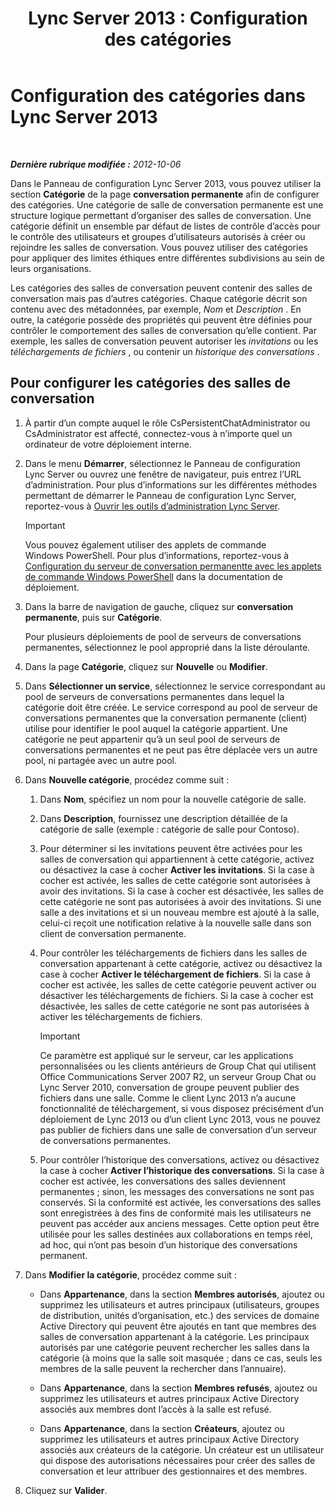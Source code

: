 ﻿---
title: 'Lync Server 2013 : Configuration des catégories'
TOCTitle: Configuration des catégories
ms:assetid: 4547f514-f0c0-404d-890f-092ddeeac852
ms:mtpsurl: https://technet.microsoft.com/fr-fr/library/JJ204859(v=OCS.15)
ms:contentKeyID: 49297062
ms.date: 05/20/2016
mtps_version: v=OCS.15
ms.translationtype: HT
---

# Configuration des catégories dans Lync Server 2013

 

_**Dernière rubrique modifiée :** 2012-10-06_

Dans le Panneau de configuration Lync Server 2013, vous pouvez utiliser la section **Catégorie** de la page **conversation permanente** afin de configurer des catégories. Une catégorie de salle de conversation permanente est une structure logique permettant d’organiser des salles de conversation. Une catégorie définit un ensemble par défaut de listes de contrôle d’accès pour le contrôle des utilisateurs et groupes d’utilisateurs autorisés à créer ou rejoindre les salles de conversation. Vous pouvez utiliser des catégories pour appliquer des limites éthiques entre différentes subdivisions au sein de leurs organisations.

Les catégories des salles de conversation peuvent contenir des salles de conversation mais pas d’autres catégories. Chaque catégorie décrit son contenu avec des métadonnées, par exemple, *Nom* et *Description* . En outre, la catégorie possède des propriétés qui peuvent être définies pour contrôler le comportement des salles de conversation qu’elle contient. Par exemple, les salles de conversation peuvent autoriser les *invitations* ou les *téléchargements de fichiers* , ou contenir un *historique des conversations* .

## Pour configurer les catégories des salles de conversation

1.  À partir d’un compte auquel le rôle CsPersistentChatAdministrator ou CsAdministrator est affecté, connectez-vous à n’importe quel un ordinateur de votre déploiement interne.

2.  Dans le menu **Démarrer**, sélectionnez le Panneau de configuration Lync Server ou ouvrez une fenêtre de navigateur, puis entrez l’URL d’administration. Pour plus d’informations sur les différentes méthodes permettant de démarrer le Panneau de configuration Lync Server, reportez-vous à [Ouvrir les outils d’administration Lync Server](lync-server-2013-open-lync-server-administrative-tools.md).
    
    > [!IMPORTANT]  
    > Vous pouvez également utiliser des applets de commande Windows PowerShell. Pour plus d’informations, reportez-vous à <a href="configuring-persistent-chat-server-by-using-windows-powershell-cmdlets.md">Configuration du serveur de conversation permanentte avec les applets de commande Windows PowerShell</a> dans la documentation de déploiement.

3.  Dans la barre de navigation de gauche, cliquez sur **conversation permanente**, puis sur **Catégorie**.
    
    Pour plusieurs déploiements de pool de serveurs de conversations permanentes, sélectionnez le pool approprié dans la liste déroulante.

4.  Dans la page **Catégorie**, cliquez sur **Nouvelle** ou **Modifier**.

5.  Dans **Sélectionner un service**, sélectionnez le service correspondant au pool de serveurs de conversations permanentes dans lequel la catégorie doit être créée. Le service correspond au pool de serveur de conversations permanentes que la conversation permanente (client) utilise pour identifier le pool auquel la catégorie appartient. Une catégorie ne peut appartenir qu’à un seul pool de serveurs de conversations permanentes et ne peut pas être déplacée vers un autre pool, ni partagée avec un autre pool.

6.  Dans **Nouvelle catégorie**, procédez comme suit :
    
    1.  Dans **Nom**, spécifiez un nom pour la nouvelle catégorie de salle.
    
    2.  Dans **Description**, fournissez une description détaillée de la catégorie de salle (exemple : catégorie de salle pour Contoso).
    
    3.  Pour déterminer si les invitations peuvent être activées pour les salles de conversation qui appartiennent à cette catégorie, activez ou désactivez la case à cocher **Activer les invitations**. Si la case à cocher est activée, les salles de cette catégorie sont autorisées à avoir des invitations. Si la case à cocher est désactivée, les salles de cette catégorie ne sont pas autorisées à avoir des invitations. Si une salle a des invitations et si un nouveau membre est ajouté à la salle, celui-ci reçoit une notification relative à la nouvelle salle dans son client de conversation permanente.
    
    4.  Pour contrôler les téléchargements de fichiers dans les salles de conversation appartenant à cette catégorie, activez ou désactivez la case à cocher **Activer le téléchargement de fichiers**. Si la case à cocher est activée, les salles de cette catégorie peuvent activer ou désactiver les téléchargements de fichiers. Si la case à cocher est désactivée, les salles de cette catégorie ne sont pas autorisées à activer les téléchargements de fichiers.
        
        > [!IMPORTANT]  
        > Ce paramètre est appliqué sur le serveur, car les applications personnalisées ou les clients antérieurs de Group Chat qui utilisent Office Communications Server 2007 R2, un serveur Group Chat ou Lync Server 2010, conversation de groupe peuvent publier des fichiers dans une salle. Comme le client Lync 2013 n’a aucune fonctionnalité de téléchargement, si vous disposez précisément d’un déploiement de Lync 2013 ou d’un client Lync 2013, vous ne pouvez pas publier de fichiers dans une salle de conversation d’un serveur de conversations permanentes.    
    5.  Pour contrôler l’historique des conversations, activez ou désactivez la case à cocher **Activer l’historique des conversations**. Si la case à cocher est activée, les conversations des salles deviennent permanentes ; sinon, les messages des conversations ne sont pas conservés. Si la conformité est activée, les conversations des salles sont enregistrées à des fins de conformité mais les utilisateurs ne peuvent pas accéder aux anciens messages. Cette option peut être utilisée pour les salles destinées aux collaborations en temps réel, ad hoc, qui n’ont pas besoin d’un historique des conversations permanent.

7.  Dans **Modifier la catégorie**, procédez comme suit :
    
      - Dans **Appartenance**, dans la section **Membres autorisés**, ajoutez ou supprimez les utilisateurs et autres principaux (utilisateurs, groupes de distribution, unités d’organisation, etc.) des services de domaine Active Directory qui peuvent être ajoutés en tant que membres des salles de conversation appartenant à la catégorie. Les principaux autorisés par une catégorie peuvent rechercher les salles dans la catégorie (à moins que la salle soit masquée ; dans ce cas, seuls les membres de la salle peuvent la rechercher dans l’annuaire).
    
      - Dans **Appartenance**, dans la section **Membres refusés**, ajoutez ou supprimez les utilisateurs et autres principaux Active Directory associés aux membres dont l’accès à la salle est refusé.
    
      - Dans **Appartenance**, dans la section **Créateurs**, ajoutez ou supprimez les utilisateurs et autres principaux Active Directory associés aux créateurs de la catégorie. Un créateur est un utilisateur qui dispose des autorisations nécessaires pour créer des salles de conversation et leur attribuer des gestionnaires et des membres.

8.  Cliquez sur **Valider**.

